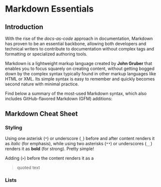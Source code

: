 # Markdown Essentials

## Introduction

With the rise of the _docs-as-code_ approach in documentation, Markdown has proven to be an essential backbone, allowing both developers and technical writers to contribute to documentation without complex tags and formatting or specialized authoring tools.

Markdown is a lightweight markup language created by **John Gruber** that enables you to focus squarely on creating content, without getting bogged down by the complex syntax typically found in other markup languages like HTML or XML. Its simple syntax is easy to remember and quickly becomes second nature with minimal practice.

Find below a summary of the most-used Markdown syntax, which also includes GitHub-flavored Markdown (GFM) additions:

## Markdown Cheat Sheet

### Styling
Using one asterisk (`*`) or underscore (`_`) before and after content renders it as *italic* (for emphasis), while using two asterisks (`**`) or underscores (`__`) renders it as **bold** (for strong). Pretty simple!

Adding (`>`) before the content renders it as a 
> quoted text

### Lists
